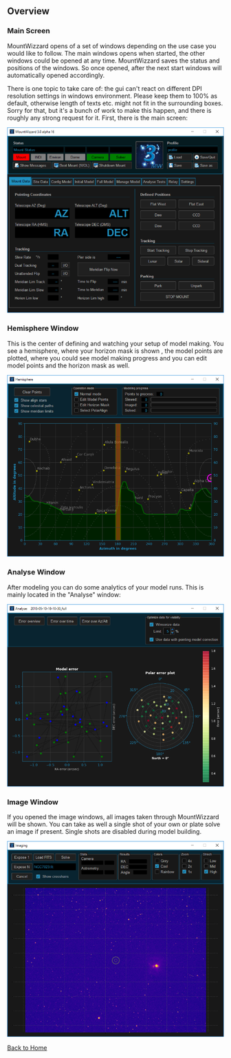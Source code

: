 ## Overview
### Main Screen

MountWizzard opens of a set of windows depending on the use case you would like to follow. The main windows
opens when started, the other windows could be opened at any time. MountWizzard saves the status and positions
of the windows. So once opened, after the next start windows will automatically opened accordingly.

There is one topic to take care of: the gui can't react on different DPI resolution settings in windows
environment. Please keep them to 100% as default, otherwise length of texts etc. might not fit in the
surrounding boxes. Sorry for that, but it's a bunch of work to make this happen, and there is roughly any
strong request for it. First, there is the main screen:

<img src="pics/main_gui.png"/>

### Hemisphere Window
This is the center of defining and watching your setup of model making. You see a hemisphere, where your horizon
mask is shown , the model points are plotted, where you could see model making progress and you can edit model
points and the horizon mask as well.

<img src="pics/hemisphere_gui.png"/>

### Analyse Window
After modeling you can do some analytics of your model runs. This is mainly located in the "Analyse" window:

<img src="pics/analyse_gui.png"/>

### Image Window
If you opened the image windows, all images taken through MountWizzard will be shown. You can take as well a
single shot of your own or plate solve an image if present. Single shots are disabled during model building.

<img src="pics/image_gui.png"/>

[Back to Home](home.md)